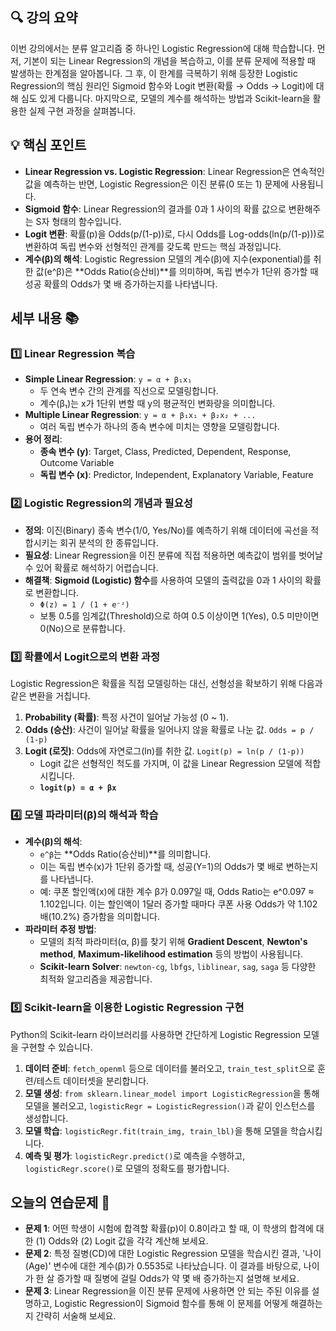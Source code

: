 ## 🔍 강의 요약
이번 강의에서는 분류 알고리즘 중 하나인 Logistic Regression에 대해 학습합니다. 먼저, 기본이 되는 Linear Regression의 개념을 복습하고, 이를 분류 문제에 적용할 때 발생하는 한계점을 알아봅니다. 그 후, 이 한계를 극복하기 위해 등장한 Logistic Regression의 핵심 원리인 Sigmoid 함수와 Logit 변환(확률 → Odds → Logit)에 대해 심도 있게 다룹니다. 마지막으로, 모델의 계수를 해석하는 방법과 Scikit-learn을 활용한 실제 구현 과정을 살펴봅니다.

## 💡 핵심 포인트
- **Linear Regression vs. Logistic Regression**: Linear Regression은 연속적인 값을 예측하는 반면, Logistic Regression은 이진 분류(0 또는 1) 문제에 사용됩니다.
- **Sigmoid 함수**: Linear Regression의 결과를 0과 1 사이의 확률 값으로 변환해주는 S자 형태의 함수입니다.
- **Logit 변환**: 확률(p)을 Odds(p/(1-p))로, 다시 Odds를 Log-odds(ln(p/(1-p)))로 변환하여 독립 변수와 선형적인 관계를 갖도록 만드는 핵심 과정입니다.
- **계수(β)의 해석**: Logistic Regression 모델의 계수(β)에 지수(exponential)를 취한 값(e^β)은 **Odds Ratio(승산비)**를 의미하며, 독립 변수가 1단위 증가할 때 성공 확률의 Odds가 몇 배 증가하는지를 나타냅니다.

## 세부 내용 📚
### 1️⃣ Linear Regression 복습
- **Simple Linear Regression**: `y = α + β₁x₁`
  - 두 연속 변수 간의 관계를 직선으로 모델링합니다.
  - 계수(β₁)는 x가 1단위 변할 때 y의 평균적인 변화량을 의미합니다.
- **Multiple Linear Regression**: `y = α + β₁x₁ + β₂x₂ + ...`
  - 여러 독립 변수가 하나의 종속 변수에 미치는 영향을 모델링합니다.
- **용어 정리**:
  - **종속 변수 (y)**: Target, Class, Predicted, Dependent, Response, Outcome Variable
  - **독립 변수 (x)**: Predictor, Independent, Explanatory Variable, Feature

### 2️⃣ Logistic Regression의 개념과 필요성
- **정의**: 이진(Binary) 종속 변수(1/0, Yes/No)를 예측하기 위해 데이터에 곡선을 적합시키는 회귀 분석의 한 종류입니다.
- **필요성**: Linear Regression을 이진 분류에 직접 적용하면 예측값이 범위를 벗어날 수 있어 확률로 해석하기 어렵습니다.
- **해결책**: **Sigmoid (Logistic) 함수**를 사용하여 모델의 출력값을 0과 1 사이의 확률로 변환합니다.
  - `Φ(z) = 1 / (1 + e⁻ᶻ)`
  - 보통 0.5를 임계값(Threshold)으로 하여 0.5 이상이면 1(Yes), 0.5 미만이면 0(No)으로 분류합니다.

### 3️⃣ 확률에서 Logit으로의 변환 과정
Logistic Regression은 확률을 직접 모델링하는 대신, 선형성을 확보하기 위해 다음과 같은 변환을 거칩니다.
1.  **Probability (확률)**: 특정 사건이 일어날 가능성 (0 ~ 1).
2.  **Odds (승산)**: 사건이 일어날 확률을 일어나지 않을 확률로 나눈 값. `Odds = p / (1-p)`
3.  **Logit (로짓)**: Odds에 자연로그(ln)를 취한 값. `Logit(p) = ln(p / (1-p))`
    - Logit 값은 선형적인 척도를 가지며, 이 값을 Linear Regression 모델에 적합시킵니다.
    - **`logit(p) = α + βx`**

### 4️⃣ 모델 파라미터(β)의 해석과 학습
- **계수(β)의 해석**:
  - `e^β`는 **Odds Ratio(승산비)**를 의미합니다.
  - 이는 독립 변수(x)가 1단위 증가할 때, 성공(Y=1)의 Odds가 몇 배로 변하는지를 나타냅니다.
  - 예: 쿠폰 할인액(x)에 대한 계수 β가 0.097일 때, Odds Ratio는 e^0.097 ≈ 1.102입니다. 이는 할인액이 1달러 증가할 때마다 쿠폰 사용 Odds가 약 1.102배(10.2%) 증가함을 의미합니다.
- **파라미터 추정 방법**:
  - 모델의 최적 파라미터(α, β)를 찾기 위해 **Gradient Descent**, **Newton's method**, **Maximum-likelihood estimation** 등의 방법이 사용됩니다.
  - **Scikit-learn Solver**: `newton-cg`, `lbfgs`, `liblinear`, `sag`, `saga` 등 다양한 최적화 알고리즘을 제공합니다.

### 5️⃣ Scikit-learn을 이용한 Logistic Regression 구현
Python의 Scikit-learn 라이브러리를 사용하면 간단하게 Logistic Regression 모델을 구현할 수 있습니다.
1.  **데이터 준비**: `fetch_openml` 등으로 데이터를 불러오고, `train_test_split`으로 훈련/테스트 데이터셋을 분리합니다.
2.  **모델 생성**: `from sklearn.linear_model import LogisticRegression`을 통해 모델을 불러오고, `logisticRegr = LogisticRegression()`과 같이 인스턴스를 생성합니다.
3.  **모델 학습**: `logisticRegr.fit(train_img, train_lbl)`을 통해 모델을 학습시킵니다.
4.  **예측 및 평가**: `logisticRegr.predict()`로 예측을 수행하고, `logisticRegr.score()`로 모델의 정확도를 평가합니다.

## 오늘의 연습문제 📝
- **문제 1**: 어떤 학생이 시험에 합격할 확률(p)이 0.8이라고 할 때, 이 학생의 합격에 대한 (1) Odds와 (2) Logit 값을 각각 계산해 보세요.
- **문제 2**: 특정 질병(CD)에 대한 Logistic Regression 모델을 학습시킨 결과, '나이(Age)' 변수에 대한 계수(β)가 0.5535로 나타났습니다. 이 결과를 바탕으로, 나이가 한 살 증가할 때 질병에 걸릴 Odds가 약 몇 배 증가하는지 설명해 보세요.
- **문제 3**: Linear Regression을 이진 분류 문제에 사용하면 안 되는 주된 이유를 설명하고, Logistic Regression이 Sigmoid 함수를 통해 이 문제를 어떻게 해결하는지 간략히 서술해 보세요.
